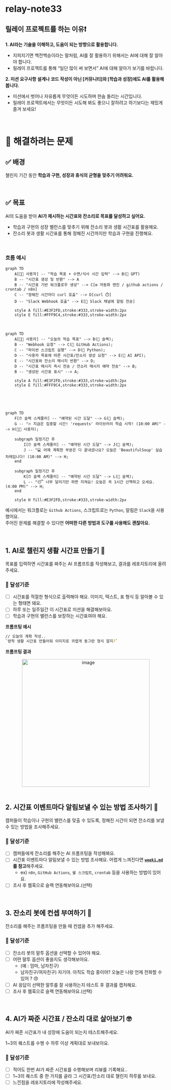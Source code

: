 # relay-note33

## 릴레이 프로젝트를 하는 이유❗️
**1. AI라는 기술을 이해하고, 도움이 되는 방향으로 활용합니다.**  
- 지피지기면 백전백승이라는 말처럼, AI를 잘 활용하기 위해서는 AI에 대해 잘 알아야 합니다.
- 릴레이 프로젝트를 통해 “일단 많이 써 보면서” AI에 대해 알아가 보기를 바랍니다.

**2. 미션 요구사항 설계나 코드 작성이 아닌 [커뮤니티]와 [학습과 성장]에도 AI를 활용해 봅니다.**  
- 미션에서 벗어나 자유롭게 무엇이든 시도하며 한숨 돌리는 시간입니다.  
- 릴레이 프로젝트에서는 무엇이든 시도해 봐도 좋으니 잘하려고 하기보다는 재밌게 즐겨 보세요!  

<br>

# 🎯 해결하려는 문제
## ✅ 배경
챌린지 기간 동안 **학습과 구현, 성장과 휴식의 균형을 맞추기 어려워요.**  

<br>

## ✅ 목표
AI의 도움을 받아 **AI가 제시하는 시간표와 잔소리로 목표를 달성하고 싶어요.**  
- 학습과 구현의 성장 밸런스를 맞추기 위해 잔소리 봇과 생활 시간표를 활용해요.
- 잔소리 봇과 생활 시간표를 통해 정해진 시간까지만 학습과 구현을 진행해요.

<br>

### **흐름 예시**

```mermaid
graph TD
    A[👨‍💻 사용자] -- "학습 목표 + 수면/식사 시간 입력" --> B(💬 GPT)
    B -- "시간표 생성 및 반환" --> A
    B -- "시간표 기반 워크플로우 생성" --> C[⚙️ 자동화 엔진 / github actions / crontab / n8n]
    C -- "정해진 시간마다 curl 호출" --> D[curl ⏱️]
    D -- "Slack Webhook 호출" --> E[💬 Slack 채널에 알림 전송]

    style A fill:#E3F2FD,stroke:#333,stroke-width:2px
    style E fill:#FFF9C4,stroke:#333,stroke-width:2px
```

<br>
 

```mermaid
graph TD
    A[👨‍💻 사용자] -- "오늘의 학습 목표" --> B(💬 슬랙);
    B -- "Webhook 요청" --> C(🤖 GitHub Actions);
    C -- "파이썬 스크립트 실행" --> D(🐍 Python);
    D -- "사용자 목표에 따른 시간표/잔소리 생성 요청" --> E(🧠 AI API);
    E -- "시간표와 잔소리 메시지 반환" --> D;
    D -- "시간표 메시지 즉시 전송 / 잔소리 메시지 예약 전송" --> B;
    B -- "생성된 시간표 표시" --> A;

    style A fill:#E3F2FD,stroke:#333,stroke-width:2px
    style E fill:#FFF9C4,stroke:#333,stroke-width:2px
    
 
```

<br>


```mermaid
graph TD
    F[⏰ 슬랙 스케줄러] -- "예약된 시간 도달" --> G(💬 슬랙);
    G -- "🔥 지금은 집중할 시간! 'requests' 라이브러리 학습 시작! (10:00 AM)" --> H(👨‍💻 사용자);
    
    subgraph 일정기간 후
        I[⏰ 슬랙 스케줄러] -- "예약된 시간 도달" --> J(💬 슬랙);
        J -- "💻 어제 계획한 부분은 다 끝내셨나요? 오늘은 'BeautifulSoup' 실습 차례입니다! (10:00 AM)" --> H;
    end

    subgraph 일정기간 후
        K[⏰ 슬랙 스케줄러] -- "예약된 시간 도달" --> L(💬 슬랙);
        L -- "😴 너무 달리기만 하면 지쳐요! 오늘은 꼭 1시간 산책하고 오세요. (4:00 PM)" --> H;
    end
    
    style H fill:#E3F2FD,stroke:#333,stroke-width:2px
```

예시에서는 워크플로는 `Github Actions`, 스크립트로는 `Python`, 알림은 `Slack`을 사용했어요.  
주어진 문제를 해결할 수 있다면 **어떠한 다른 방법과 도구를 사용해도 괜찮아요.**   

<br>

## 1. AI로 챌린지 생활 시간표 만들기 📅

목표를 입력하면 시간표를 짜주는 AI 프롬프트를 작성해보고, 결과를 레포지토리에 올려주세요.

### 🚀 달성기준

- [ ]  시간표를 적절한 형식으로 출력해야 해요. 이미지, 텍스트, 표 형식 등 알아볼 수 있는 형태면 돼요.
- [ ]  하루 또는 일주일간 이 시간표로 미션을 해결해보아요.
- [ ]  학습과 구현의 밸런스를 보장하는 시간표여야 해요.

**프롬프팅 예시**
```bash
// 오늘의 계획 작성.. 
`방학 생활 시간표 만들어줘 이미지로 귀엽게 동그란 형식 알지?`
```

**프롬프팅 결과**  

<div align=center>
<img width="400" height="400" alt="image" src="https://github.com/user-attachments/assets/fe467ce7-a443-4848-bb73-478b23901ea4" />
</div>


<br>

## 2. 시간표 이벤트마다 알림보낼 수 있는 방법 조사하기 🔔

캠퍼들이 학습이나 구현의 밸런스를 맞출 수 있도록, 정해진 시간이 되면 잔소리를 보낼 수 있는 방법을 조사해주세요.

### **🚀 달성기준**

- [ ]  캠퍼들에게 잔소리를 해주는 AI 프롬프팅을 작성해봐요.
- [ ]  시간표 이벤트마다 알림보낼 수 있는 방법 조사해요. 어렵게 느껴진다면 **[`week1.md`](./week1.md)를 참고**해주세요.  
    - ex) `n8n`, `GitHub Actions`, `쉘 스크립트`, `crontab` 등을 사용하는 방법이 있어요.
- [ ]  조사 후 웹훅으로 슬랙 연동해보아요.(선택)

<br>

## 3. 잔소리 봇에 컨셉 부여하기 👯

잔소리를 해주는 프롬프팅을 만들 때 컨셉을 추가 해주세요.

### **🚀 달성기준**

- [ ]  잔소리 봇의 말투 옵션을 선택할 수 있어야 해요.
- [ ]  어떤 말투 옵션이 좋을지도 생각해보아요.
    - (예 : 엄마, 남자친구)
    - 남자친구/여자친구) 자기야.  아직도 학습 중이야? 오늘은 나랑 언제 전화할 수 있어 ? 😞
- [ ]  AI 응답이 선택한 말투를 잘 사용하는지 테스트 후 결과를 캡처해요.
- [ ]  조사 후 웹훅으로 슬랙 연동해보아요.(선택)

<br>

## 4. AI가 짜준 시간표 / 잔소리 대로 살아보기 🤓

AI가 짜준 시간표가 내 성장에 도움이 되는지 테스트해주세요.

1~3의 퀘스트를 수행 수 하루 이상 계획대로 보내보아요.

### **🚀 달성기준**

- [ ]  적어도 한번 AI가 짜준 시간표를 수행해보며 리뷰를 기록해요..
- [ ]  1~3의 퀘스트 중 한 가지를 골라 그 시간표/잔소리 대로 챌린지 하루를 보내요.
- [ ]  느낀점을 레포지토리에 작성해주세요.
